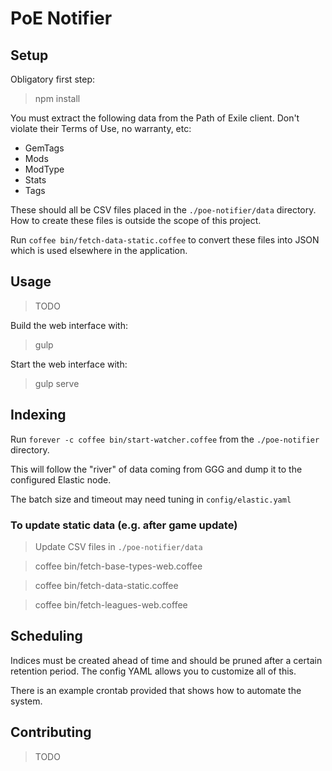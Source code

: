 # PoE Notifier

## Setup

Obligatory first step:

> npm install

You must extract the following data from the Path of Exile client. Don't violate their Terms of Use, no warranty, etc:

* GemTags
* Mods
* ModType
* Stats
* Tags

These should all be CSV files placed in the `./poe-notifier/data` directory. How to create these files is outside the scope of this project.

Run `coffee bin/fetch-data-static.coffee` to convert these files into JSON which is used elsewhere in the application.

## Usage

> TODO

Build the web interface with:

> gulp

Start the web interface with:

> gulp serve

## Indexing

Run `forever -c coffee bin/start-watcher.coffee` from the `./poe-notifier` directory.

This will follow the "river" of data coming from GGG and dump it to the configured Elastic node.

The batch size and timeout may need tuning in `config/elastic.yaml`

### To update static data (e.g. after game update)

> Update CSV files in `./poe-notifier/data`

> coffee bin/fetch-base-types-web.coffee

> coffee bin/fetch-data-static.coffee

> coffee bin/fetch-leagues-web.coffee

## Scheduling

Indices must be created ahead of time and should be pruned after a certain retention period. The config YAML allows you to customize all of this.

There is an example crontab provided that shows how to automate the system.

## Contributing

> TODO
